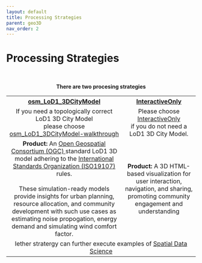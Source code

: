 ```yaml
---
layout: default
title: Processing Strategies
parent: geo3D
nav_order: 2
---
```


# Processing Strategies
<!-- {: .no_toc } -->
&nbsp;

<p align="center"><b>There are two procesing strategies</b></p>

<!--| [Village/Campus](https://github.com/AdrianKriger/osm_LoD1_3DCityModel/tree/main/village_campus) | [District](https://github.com/AdrianKriger/osm_LoD1_3DCityModel/tree/main/districts) *[on hold]*|
| :-----: | :-----: |
| [village/campus]((https://github.com/AdrianKriger/osm_LoD1_3DCityModel/tree/main/village_campus)) is designed for extremely focused analysis at a **neighbourhood** level. These are areas <br /> with a population of no more than 10 000| For **larger** areas with populations of more <br /> than 10 000;  one or many suburbs, census wards or tracts; please execute [districts](https://github.com/AdrianKriger/osm_LoD1_3DCityModel/tree/main/districts).|
| [village/campus]((https://github.com/AdrianKriger/osm_LoD1_3DCityModel/tree/main/village_campus)) harvests [osm contributions](https://www.openstreetmap.org/about) via [overpass-turbo](https://wiki.openstreetmap.org/wiki/Overpass_turbo) in [GeoJSON](https://geojson.org/) format| With more substantial volumes of data;<br />[districts]((https://github.com/AdrianKriger/osm_LoD1_3DCityModel/tree/main/districts)) extracts the necessary building outlines from the [osm.pbf format](https://wiki.openstreetmap.org/wiki/PBF_Format) (Protocolbuffer Binary Format) <!--via [Pyrosm](https://pyrosm.readthedocs.io/en/latest/)|-->

<table>
  <tr>
    <th align="center"><a href="https://github.com/AdrianKriger/geo3D/blob/main/osm_LoD1_3DCityModel-walkthrough.ipynb">osm_LoD1_3DCityModel </a></th>
    <th align="center"><a href="https://github.com/AdrianKriger/geo3D/blob/main/interactiveOnly.ipynb">InteractiveOnly</a> </th>
  </tr>
  <tr>
    <td align="center"> If you need a topologically correct LoD1 3D City Model <br> please choose <br> <a href="https://github.com/AdrianKriger/geo3D/blob/main/osm_LoD1_3DCityModel walkthrough.ipynb">osm_LoD1_3DCityModel-walkthrough</a> 
      <!--<br> followed by <br> <a href="https://github.com/AdrianKriger/geo3D/blob/main/CityJSONspatialDataScience.ipynb">CityJSONspatialDataScience.ipynb </a>-->
    </td>
    <td align="center"> Please choose <a href="https://github.com/AdrianKriger/geo3D/blob/main/interactiveOnly.ipynb">InteractiveOnly </a> <br> if you do not need a LoD1 3D City Model.     </td>
  </tr>
  <tr>
    <td align="center"> <strong>Product:</strong> An <a href="https://www.ogc.org/standard/citygml/">Open Geospatial Consortium (OGC) </a> standard LoD1 3D model adhering to the <a href="https://www.iso.org/standard/66175.html">International Standards Organization (ISO19107) </a> rules. <br><br> These simulation-ready models provide insights for urban planning, resource allocation, and community development with such use cases as estimating noise propogation, energy demand and simulating wind comfort factor. </td>
    <td align="center"> <strong>Product:</strong> A 3D HTML-based visualization for user interaction, navigation, and sharing, promoting community engagement and understanding </td>
  </tr>
 <tr>
    <td align="center" colspan="2"> Iether stratergy can further execute examples of <a href="https://adriankriger.github.io/geo3D/docs/spatial/">Spatial Data Science </a> </td>
 </tr>
</table>


<!--  Table of contents
{: .no_toc .text-delta }

<!-- |<td colspan=3><b>The reason for this is</b></td> -->
<!-- ||<b>The reason for this is</b>|| -->
